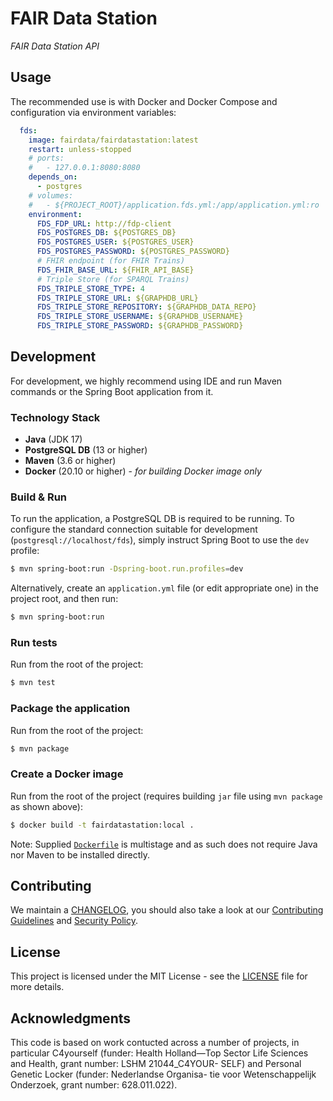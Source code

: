 # FAIR Data Station

*FAIR Data Station API*

## Usage

The recommended use is with Docker and Docker Compose and configuration via environment variables:

```yml
  fds:
    image: fairdata/fairdatastation:latest
    restart: unless-stopped
    # ports:
    #   - 127.0.0.1:8080:8080
    depends_on:
      - postgres
    # volumes:
    #   - ${PROJECT_ROOT}/application.fds.yml:/app/application.yml:ro
    environment:
      FDS_FDP_URL: http://fdp-client
      FDS_POSTGRES_DB: ${POSTGRES_DB}
      FDS_POSTGRES_USER: ${POSTGRES_USER}
      FDS_POSTGRES_PASSWORD: ${POSTGRES_PASSWORD}
      # FHIR endpoint (for FHIR Trains)
      FDS_FHIR_BASE_URL: ${FHIR_API_BASE}
      # Triple Store (for SPARQL Trains)
      FDS_TRIPLE_STORE_TYPE: 4
      FDS_TRIPLE_STORE_URL: ${GRAPHDB_URL}
      FDS_TRIPLE_STORE_REPOSITORY: ${GRAPHDB_DATA_REPO}
      FDS_TRIPLE_STORE_USERNAME: ${GRAPHDB_USERNAME}
      FDS_TRIPLE_STORE_PASSWORD: ${GRAPHDB_PASSWORD}
```

## Development

For development, we highly recommend using IDE and run Maven commands or the Spring Boot application from it.

### Technology Stack

- **Java** (JDK 17)
- **PostgreSQL DB** (13 or higher)
- **Maven** (3.6 or higher)
- **Docker** (20.10 or higher) - *for building Docker image only*

### Build & Run

To run the application, a PostgreSQL DB is required to be running. To configure the standard connection
suitable for development (`postgresql://localhost/fds`), simply instruct Spring Boot to use the `dev` profile:

```bash
$ mvn spring-boot:run -Dspring-boot.run.profiles=dev
```

Alternatively, create an `application.yml` file  (or edit appropriate one) in the project root, and then run:

```bash
$ mvn spring-boot:run
```

### Run tests

Run from the root of the project:

```bash
$ mvn test
```

### Package the application

Run from the root of the project:

```bash
$ mvn package
```

### Create a Docker image

Run from the root of the project (requires building `jar` file using `mvn package` as shown above):

```bash
$ docker build -t fairdatastation:local .
```

Note: Supplied [`Dockerfile`](Dockerfile) is multistage and as such does not require Java nor Maven to be
installed directly.

## Contributing

We maintain a [CHANGELOG](CHANGELOG.md), you should also take a look at our [Contributing Guidelines](CONTRIBUTING.md)
and [Security Policy](SECURITY.md).

## License

This project is licensed under the MIT License - see the [LICENSE](LICENSE) file for more details.

## Acknowledgments

This code is based on work contucted across a number of projects, in particular C4yourself (funder: Health Holland—Top Sector Life Sciences and Health, grant number: LSHM 21044_C4YOUR- SELF) and Personal Genetic Locker (funder: Nederlandse Organisa- tie voor Wetenschappelijk Onderzoek, grant number: 628.011.022).
